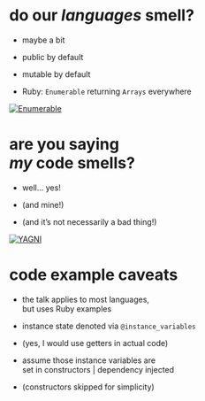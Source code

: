 # do our _languages_ smell?

* maybe a bit
<!-- .element: class="fragment" -->

* public by default
<!-- .element: class="fragment" -->

* mutable by default
<!-- .element: class="fragment" -->

* Ruby: `Enumerable` returning `Arrays` everywhere
<!-- .element: class="fragment" -->


[![Enumerable](img/enumerable.png)](https://twitter.com/Argorak/status/76390303401132032)


# are you saying<br />_my_ code smells?

* well… yes!
<!-- .element: class="fragment" -->
* (and mine!)
<!-- .element: class="fragment" -->
* (and it’s not necessarily a bad thing!)
<!-- .element: class="fragment" -->


[![YAGNI](img/yagni.png)](https://twitter.com/dbrady/status/393071476481736704)


# code example caveats

* the talk applies to most languages,<br />but uses Ruby examples
<!-- .element: class="fragment" -->

* instance state denoted via `@instance_variables`
<!-- .element: class="fragment" -->

* (yes, I would use getters in actual code)
<!-- .element: class="fragment" -->

* assume those instance variables are<br />set in constructors | dependency injected
<!-- .element: class="fragment" -->

* (constructors skipped for simplicity)
<!-- .element: class="fragment" -->
